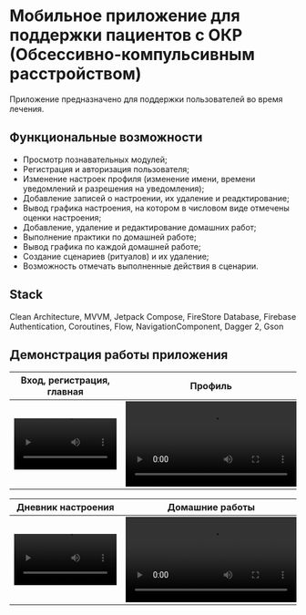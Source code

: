 # Мобильное приложение для поддержки пациентов с ОКР (Обсессивно-компульсивным расстройством)
Приложение предназначено для поддержки пользователей во время лечения.
## Функциональные возможности
- Просмотр познавательных модулей;
- Регистрация и авторизация пользователя;
- Изменение настроек профиля (изменение имени, времени уведомлений и разрешения на уведомления);
- Добавление записей о настроении, их удаление и реадктирование;
- Вывод графика настроения, на котором в числовом виде отмечены оценки настроения;
- Добавление, удаление и редактирование домашних работ;
- Выполнение практики по домашней работе;
- Вывод графика по каждой домашней работе;
- Создание сценариев (ритуалов) и их удаление;
- Возможность отмечать выполненные действия в сценарии.
## Stack 
Clean Architecture, MVVM, Jetpack Compose, FireStore Database, Firebase Authentication, Coroutines, Flow, NavigationComponent, Dagger 2, Gson

## Демонстрация работы приложения 
Вход, регистрация, главная | Профиль | Модули
:-: | :-: | :-:
<video src='https://github.com/xemura/AppToSupportPatientsWithOCD/assets/92382028/306b6b1f-da84-4ba7-8390-92103133f387' width=180/> | <video src='https://github.com/xemura/AppToSupportPatientsWithOCD/assets/92382028/a15377d7-45ed-4c31-8bc9-8b2cab31f734'> | <video src='https://github.com/xemura/AppToSupportPatientsWithOCD/assets/92382028/eb547340-0aaa-4da2-ae85-515c01c92e10' width=180/>

Дневник настроения | Домашние работы | Ритуалы
:-: | :-: | :-:
<video src='https://github.com/xemura/AppToSupportPatientsWithOCD/assets/92382028/7309a0d0-a36a-4337-8414-2994142aa366' width=180/> | <video src='https://github.com/xemura/AppToSupportPatientsWithOCD/assets/92382028/bf0456b8-9a60-461c-8c84-3d16dec5dca2'> | <video src='https://github.com/xemura/AppToSupportPatientsWithOCD/assets/92382028/cd832fba-6d00-4e58-994a-a18bd48753d4' width=180/>
